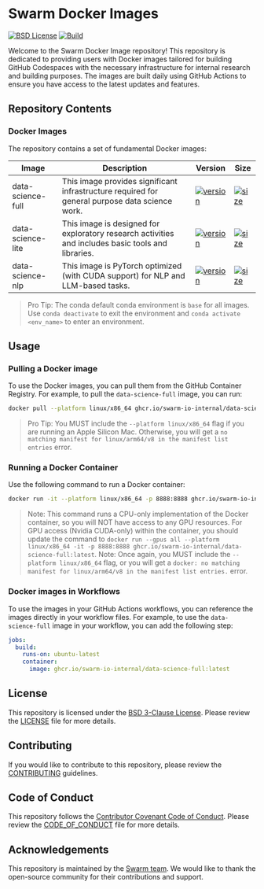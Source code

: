 # Swarm Docker Images

[![BSD License](https://badgen.net/badge/license/BSD-3-Clause/blue)](LICENSE)
[![Build](https://github.com/swarm-io-internal/docker-images/actions/workflows/build.yml/badge.svg)](https://github.com/swarm-io-internal/docker-images/actions/workflows/build.yml)

Welcome to the Swarm Docker Image repository! This repository is dedicated to providing users with Docker images tailored for building GitHub Codespaces with the necessary infrastructure for internal research and building purposes. The images are built daily using GitHub Actions to ensure you have access to the latest updates and features.

## Repository Contents

### Docker Images

The repository contains a set of fundamental Docker images:

Image | Description | Version | Size
------|-------------|---------|------
data-science-full | This image provides significant infrastructure required for general purpose data science work. | [![version](https://ghcr-badge.egpl.dev/swarm-io-internal/data-science-full/latest_tag?trim=major&label=latest&color=steelblue)](https://github.com/swarm-io-internal/docker-images/pkgs/container/data-science-full) | [![size](https://ghcr-badge.egpl.dev/swarm-io-internal/data-science-full/size?color=steelblue)](#)
data-science-lite | This image is designed for exploratory research activities and includes basic tools and libraries. | [![version](https://ghcr-badge.egpl.dev/swarm-io-internal/data-science-lite/latest_tag?trim=major&label=latest&color=steelblue)](https://github.com/swarm-io-internal/docker-images/pkgs/container/data-science-lite) | [![size](https://ghcr-badge.egpl.dev/swarm-io-internal/data-science-lite/size?color=steelblue)](#)
data-science-nlp | This image is PyTorch optimized (with CUDA support) for NLP and LLM-based tasks. | [![version](https://ghcr-badge.egpl.dev/swarm-io-internal/data-science-nlp/latest_tag?trim=major&label=latest&color=steelblue)](https://github.com/swarm-io-internal/docker-images/pkgs/container/data-science-nlp) | [![size](https://ghcr-badge.egpl.dev/swarm-io-internal/data-science-nlp/size?color=steelblue)](#)

> Pro Tip: The conda default conda environment is `base` for all images. Use `conda deactivate` to exit the environment and `conda activate <env_name>` to enter an environment.

<!-- And additional set of project-specific Docker images can be found here:

Image | Description | Version | Size
------|-------------|---------|------

### GitHub Actions

The repository contains a set of GitHub Actions workflows:

Workflow | Description
---------|------------
build | This workflow is responsible for building the Docker images and pushing them to the GitHub Container Registry. -->

## Usage

### Pulling a Docker image

To use the Docker images, you can pull them from the GitHub Container Registry. For example, to pull the `data-science-full` image, you can run:

```bash
docker pull --platform linux/x86_64 ghcr.io/swarm-io-internal/data-science-full:latest
```

> Pro Tip: You MUST include the `--platform linux/x86_64` flag if you are running an Apple Silicon Mac. Otherwise, you will get a `no matching manifest for linux/arm64/v8 in the manifest list entries` error.

### Running a Docker Container

Use the following command to run a Docker container:

```bash
docker run -it --platform linux/x86_64 -p 8888:8888 ghcr.io/swarm-io-internal/data-science-full:latest bash
```

> Note: This command runs a CPU-only implementation of the Docker container, so you will NOT have access to any GPU resources. For GPU access (Nvidia CUDA-only) within the container, you should update the command to `docker run --gpus all --platform linux/x86_64 -it -p 8888:8888 ghcr.io/swarm-io-internal/data-science-full:latest`.
> Note: Once again, you MUST include the `--platform linux/x86_64` flag, or you will get a `docker: no matching manifest for linux/arm64/v8 in the manifest list entries.` error.

### Docker images in Workflows

To use the images in your GitHub Actions workflows, you can reference the images directly in your workflow files. For example, to use the `data-science-full` image in your workflow, you can add the following step:

```yaml
jobs:
  build:
    runs-on: ubuntu-latest
    container:
      image: ghcr.io/swarm-io-internal/data-science-full:latest
```

## License

This repository is licensed under the [BSD 3-Clause License](LICENSE). Please review the [LICENSE](LICENSE) file for more details.

## Contributing

If you would like to contribute to this repository, please review the [CONTRIBUTING](CONTRIBUTING.md) guidelines.

## Code of Conduct

This repository follows the [Contributor Covenant Code of Conduct](CODE_OF_CONDUCT.md). Please review the [CODE_OF_CONDUCT](CODE_OF_CONDUCT.md) file for more details.

## Acknowledgements

This repository is maintained by the [Swarm team](https://www.jointhehive.io/). We would like to thank the open-source community for their contributions and support.
